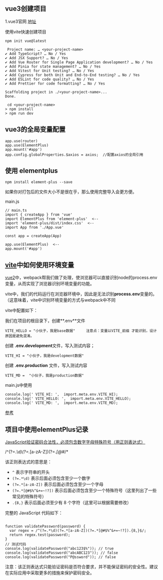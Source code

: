 

## vue3创建项目

1.vue3官网 [地址](https://cn.vuejs.org/guide/quick-start.html#creating-a-vue-application)

使用vite快速创建项目 

```
npm init vue@latest
```



```
 Project name: … <your-project-name>
✔ Add TypeScript? … No / Yes
✔ Add JSX Support? … No / Yes
✔ Add Vue Router for Single Page Application development? … No / Yes
✔ Add Pinia for state management? … No / Yes
✔ Add Vitest for Unit testing? … No / Yes
✔ Add Cypress for both Unit and End-to-End testing? … No / Yes
✔ Add ESLint for code quality? … No / Yes
✔ Add Prettier for code formatting? … No / Yes

Scaffolding project in ./<your-project-name>...
Done.
```



```
 cd <your-project-name>
> npm install
> npm run dev
```

## vue3的全局变量配置

```
app.use(router)
app.use(ElementPlus)
app.mount('#app')
app.config.globalProperties.$axios = axios;  //配置axios的全局引用
```

## 使用  elementplus

```
npm install element-plus --save
```

如果你对打包后的文件大小不是很在乎，那么使用完整导入会更方便。

main.js

```vue
// main.ts
import { createApp } from 'vue'
import ElementPlus from 'element-plus'  <--
import 'element-plus/dist/index.css'  <-- 
import App from './App.vue'

const app = createApp(App)

app.use(ElementPlus)  <-- 
app.mount('#app')
```



## [vite](https://so.csdn.net/so/search?q=vite&spm=1001.2101.3001.7020)中如何使用环境变量 

[vue2](https://so.csdn.net/so/search?q=vue2&spm=1001.2101.3001.7020)中，webpack帮我们做了处理，使浏览器可以直接识别node的process.env变量，从而实现了浏览器识别环境变量的功能。

vite中，我们的代码运行在浏览器环境中，因此是无法识别**process.env**变量的。（这意味着，vite中识别环境变量的方式与webpack中不同

vite中配置如下：

我们在项目的根目录下，创建**.env**文件

```
VITE_HELLO = "小伙子，我是base数据"     注意点：变量以VITE_前缀 才能识别，设计原因是避免混淆。
```

创建 **.env.development**文件，写入测试内容；

```
VITE_HI = "小伙子，我是development数据"
```

 创建 **.env.production** 文件，写入测试内容

```
VITE_MD =  "小伙子，我是production数据"
```

main.js中使用

```
console.log(' VITE_HI: ',  import.meta.env.VITE_HI);
console.log(' VITE_HELLO: ',  import.meta.env.VITE_HELLO);
console.log(' VITE_MD: ',  import.meta.env.VITE_MD);
```

[参考](https://blog.csdn.net/weixin_46769087/article/details/128120034)



## 项目中使用elementPlus记录

[JavaScript验证密码合法性，必须包含数字字母特殊符号（用正则表达式）](javascript:void(0);)

/^(?=.*\d)(?=.*[a-zA-Z])(?=.*[@*#$%^&+=~!?]).{8,}$/*



该正则表达式的意思是：

- `^` 表示字符串的开头
- `(?=.*\d)` 表示后面必须包含至少一个数字
- `(?=.*[a-zA-Z])` 表示后面必须包含至少一个字母
- `(?=.*[@#$%^&+=~!?])` 表示后面必须包含至少一个特殊符号（这里列出了一些常见的特殊符号）
- `.{8,}` 表示后面必须至少有 8 个字符（这里可以根据需要修改）

完整的 JavaScript 代码如下：

```

function validatePassword(password) {
  var regex = /^(?=.*\d)(?=.*[a-zA-Z])(?=.*[@#$%^&+=~!?]).{8,}$/;
  return regex.test(password);
}
// 测试代码
console.log(validatePassword("abc123$%")); // true
console.log(validatePassword("abcABC123")); // false
console.log(validatePassword("P@ssword")); // false
```

注意：该正则表达式只能验证密码是否符合要求，并不能保证密码的安全性。建议在实际应用中采取更多的措施来保护密码安全。
